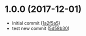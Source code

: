 <a name="1.0.0"></a>
# 1.0.0 (2017-12-01)

* Initial commit ([1a2f5a5](https://github.com/raidenz/changelog-test/commit/1a2f5a5))
* test new commit ([5d58b30](https://github.com/raidenz/changelog-test/commit/5d58b30))



